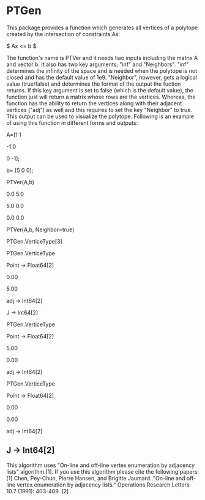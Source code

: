 # PTGen
This package provides a function which generates all vertices of a polytope created by the intersection of constraints As:

$ Ax <= b  $.

The function's name is PTVer and it needs two inputs including the matrix A and vector b. It also has two key arguments; "inf" and "Neighbors". "inf" determines the infinity of the space and is needed when the polytope is not closed and has the default value of 1e9. "Neighbor", however, gets a logical value (true/false) and determines the format of the output the fuction returns. If this key argument is set to false (which is the default value), the function just will return a matrix whose rows are the vertices. Whereas, the function has the ability to return the vertices along with their adjacent vertices ("adj") as well and this requires to set the key "Neighbor" to true. This output can be used to visualize the polytope. Following is an example of using this function in different forms and outputs:

A=[1   1

 -1   0

  0  -1];

b= [5 0 0];

PTVer(A,b)

 0.0  5.0

 5.0  0.0

 0.0  0.0


PTVer(A,b, Neighbor=true)


PTGen.VerticeType[3]

PTGen.VerticeType

Point → Float64[2]

0.00

5.00

adj → Int64[2]

J → Int64[2]

PTGen.VerticeType

Point → Float64[2]

5.00

0.00

adj → Int64[2]

PTGen.VerticeType

Point → Float64[2]

0.00

0.00

adj → Int64[2]

J → Int64[2]
--------------------------------------------------------------------

This algorithm uses "On-line and off-line vertex enumeration by adjacency lists" algorithm [1]. If you use this algorithm please cite the following papers:
[1] Chen, Pey-Chun, Pierre Hansen, and Brigitte Jaumard. "On-line and off-line vertex enumeration by adjacency lists." Operations Research Letters 10.7 (1991): 403-409.
[2] 


